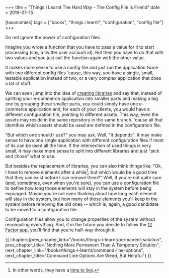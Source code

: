 +++
title = "Things I Learnt The Hard Way - The Config File Is Friend"
date = 2019-07-15

[taxonomies]
tags = ["books", "things i learnt", "configuration", "config file"]
+++

Do not ignore the power of configuration files.

<!-- more -->

Imagine you wrote a function that you have to pass a value for it to start
processing (say, a twitter user account id). But then you have to do that with
two values and you just call the function again with the other value.

It makes more sense to use a config file and just run the application twice
with two different config files 'cause, this way, you have a single, small,
testable application instead of two, or a very complex application that does a
lot of stuff.

We can even jump into the idea of [creating
libraries](/books/things-i-learnt/libraries) and say that, instead of
splitting your e-commerce application into smaller parts and making a big one
by grouping these smaller parts, you could simply have one e-commerce
application and, for each of your clients, you would have a different
configuration file, pointing to different assets. This way, even the assets
may reside in the same repository in the same branch, 'cause all that
identifies which assets should be used are defined in the configuration file.

"But which one should I use?" you may ask. Well, "it depends". It may make
sense to have one single application with different configuration files if
most of its can be used all the time. If the intersection of used things is
very small, it may make more sense to split into different libraries and just
"pick and chose" what to use.

But besides the replacement of libraries, you can also think things like: "Ok,
I have to remove elements after a while[^1]; but which would be a good time
that they can exist before I can remove them?" Well, if you're not quite sure
(and, sometimes, even when you're sure), you can use a configuration file to
define how long those elements will stay in the system before being expunged.
Maybe you're not even thinking about how long each element will stay in the
system, but how many of those elements you'll keep in the system before
removing the old ones -- which is, again, a good candidate to be moved to a
configuration file.

Configuration files allow you to change properties of the system without
recompiling everything. And, if in the future you decide to follow the [12
Factor app](https://en.wikipedia.org/wiki/Twelve-Factor_App_methodology),
you'll find that you're half-way through it.

[^1]: In other words, they have a [time to
  live](https://en.wikipedia.org/wiki/Time_to_live).

{{ chapters(prev_chapter_link="/books/things-i-learnt/permanent-solution", prev_chapter_title="Nothing More Permanent Than A Temporary Solution", next_chapter_link="/books/things-i-learnt/command-line-options", next_chapter_title="Command Line Options Are Weird, But Helpful") }}
